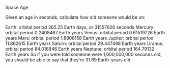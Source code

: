 Space Age

Given an age in seconds, calculate how old someone would be on:

Earth: orbital period 365.25 Earth days, or 31557600 seconds
Mercury: orbital period 0.2408467 Earth years
Venus: orbital period 0.61519726 Earth years
Mars: orbital period 1.8808158 Earth years
Jupiter: orbital period 11.862615 Earth years
Saturn: orbital period 29.447498 Earth years
Uranus: orbital period 84.016846 Earth years
Neptune: orbital period 164.79132 Earth years
So if you were told someone were 1,000,000,000 seconds old, you should be able to say that they're 31.69 Earth-years old.